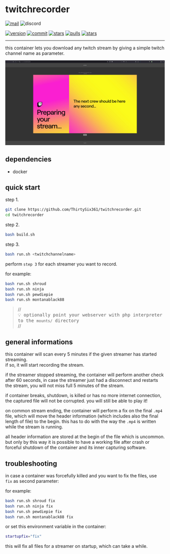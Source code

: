 # twitchrecorder

[![mail](https://img.shields.io/badge/Contact-dev%4036ip.de-blue?logo=maildotru)](mailto:dev@36ip.de)
![discord](https://img.shields.io/badge/Discord-.thirtysix-5865F2?style=flat&logo=discord)

[![version](https://img.shields.io/badge/Version-1.0.0-deepgreen)](https://github.com/ThirtySix361/twitchrecorder?tab=readme-ov-file)
[![commit](https://img.shields.io/github/last-commit/ThirtySix361/twitchrecorder)](https://github.com/ThirtySix361/twitchrecorder?tab=readme-ov-file)
[![stars](https://img.shields.io/github/stars/thirtysix361/twitchrecorder.svg?logo=github&style=flat)](https://github.com/ThirtySix361/twitchrecorder?tab=readme-ov-file)
[![pulls](https://img.shields.io/docker/pulls/thirtysix361/twitchrecorder.svg?logo=docker)](https://hub.docker.com/r/thirtysix361/twitchrecorder)
[![stars](https://img.shields.io/docker/stars/thirtysix361/twitchrecorder.svg?logo=docker)](https://hub.docker.com/r/thirtysix361/twitchrecorder)

<hr>

this container lets you download any twitch stream by giving a simple twitch channel name as parameter.

![preview](preview.png)

## dependencies

+ docker

## quick start

step 1.

```bash
git clone https://github.com/ThirtySix361/twitchrecorder.git
cd twitchrecorder
```

step 2.

```bash
bash build.sh
```

step 3.

```bash
bash run.sh <twitchchannelname>
```

perform `step 3` for each streamer you want to record.

for example:

```bash
bash run.sh shroud
bash run.sh ninja
bash run.sh pewdiepie
bash run.sh montanablack88
```

>//<br><samp>💡 optionally point your webserver with php interpreter to the `mounts/` directory </samp><br>//

## general informations

this container will scan every 5 minutes if the given streamer has started streaming. \
if so, it will start recording the stream.

if the streamer stopped streaming, the container will perform another check after 60 seconds, in case the streamer just had a disconnect and restarts the stream, you will not miss full 5 minutes of the stream.

if container breaks, shutdown, is killed or has no more internet connection, the captured file will not be corrupted. you will still be able to play it!

on common stream ending, the container will perform a fix on the final `.mp4` file, which will move the header information (which includes also the final length of file) to the begin. this has to do with the way the `.mp4` is written while the stream is running.

all header information are stored at the begin of the file which is uncommon. but only by this way it is possible to have a working file after crash or forceful shutdown of the container and its inner capturing software.

## troubleshooting

in case a container was forcefully killed and you want to fix the files, use `fix` as second parameter:

for example:

```bash
bash run.sh shroud fix
bash run.sh ninja fix
bash run.sh pewdiepie fix
bash run.sh montanablack88 fix
```

or set this environment variable in the container:

```bash
startupfix="fix"
```

this will fix all files for a streamer on startup, which can take a while.
